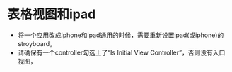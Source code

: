 # 表格视图和ipad
* 将一个应用改成iphone和ipad通用的时候，需要重新设置ipad(或iphone)的stroyboard。
* 请确保有一个controller勾选上了“Is Initial View Controller”，否则没有入口视图，